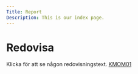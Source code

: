 ```yaml
---
Title: Report
Description: This is our index page.
---
```


Redovisa
==========================

Klicka för att se någon redovisningstext.
<a href="%base_url%?report/kmom01">KMOM01</a>

